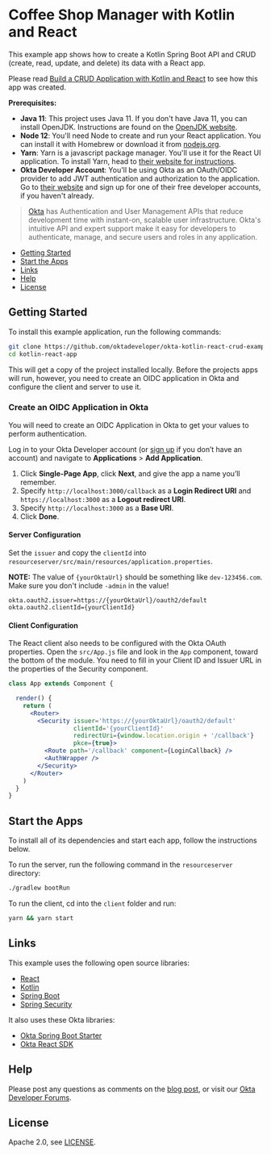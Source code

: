 # Coffee Shop Manager with Kotlin and React
 
This example app shows how to create a Kotlin Spring Boot API and CRUD (create, read, update, and delete) its data with a React app.

Please read [Build a CRUD Application with Kotlin and React](https://developer.okta.com/blog/2020/01/13/kotlin-react-crud) to see how this app was created.

**Prerequisites:** 

* **Java 11**: This project uses Java 11. If you don't have Java 11, you can install OpenJDK. Instructions are found on the [OpenJDK website](https://openjdk.java.net/install/).
* **Node 12**: You'll need Node to create and run your React application. You can install it with Homebrew or download it from [nodejs.org](https://nodejs.org).
* **Yarn**: Yarn is a javascript package manager. You'll use it for the React UI application. To install Yarn, head to [their website for instructions](https://yarnpkg.com/lang/en/docs/install/#mac-stable).
* **Okta Developer Account**: You'll be using Okta as an OAuth/OIDC provider to add JWT authentication and authorization to the application. Go to [their website](https://developer.okta.com/signup/) and sign up for one of their free developer accounts, if you haven't already.

> [Okta](https://developer.okta.com/) has Authentication and User Management APIs that reduce development time with instant-on, scalable user infrastructure. Okta's intuitive API and expert support make it easy for developers to authenticate, manage, and secure users and roles in any application.

* [Getting Started](#getting-started)
* [Start the Apps](#start-the-apps)
* [Links](#links)
* [Help](#help)
* [License](#license)

## Getting Started

To install this example application, run the following commands:

```bash
git clone https://github.com/oktadeveloper/okta-kotlin-react-crud-example.git kotlin-react-app
cd kotlin-react-app
```

This will get a copy of the project installed locally. Before the projects apps will run, however, you need to create an OIDC application in Okta and configure the client and server to use it.

### Create an OIDC Application in Okta

You will need to create an OIDC Application in Okta to get your values to perform authentication. 

Log in to your Okta Developer account (or [sign up](https://developer.okta.com/signup/) if you don’t have an account) and navigate to **Applications** > **Add Application**. 

1. Click **Single-Page App**, click **Next**, and give the app a name you’ll remember. 
2. Specify `http://localhost:3000/callback` as a **Login Redirect URI** and `https://localhost:3000` as a **Logout redirect URI**. 
3. Specify `http://localhost:3000` as a **Base URI**. 
4. Click **Done**. 

#### Server Configuration

Set the `issuer` and copy the `clientId` into `resourceserver/src/main/resources/application.properties`. 

**NOTE:** The value of `{yourOktaUrl}` should be something like `dev-123456.com`. Make sure you don't include `-admin` in the value!

```properties
okta.oauth2.issuer=https://{yourOktaUrl}/oauth2/default
okta.oauth2.clientId={yourClientId}
```

#### Client Configuration

The React client also needs to be configured with the Okta OAuth properties. Open the `src/App.js` file and look in the `App` component, toward the bottom of the module. You need to fill in your Client ID and Issuer URL in the properties of the Security component.

```jsx
class App extends Component {

  render() {
    return (
      <Router>
        <Security issuer='https://{yourOktaUrl}/oauth2/default'
                  clientId='{yourClientId}'
                  redirectUri={window.location.origin + '/callback'}
                  pkce={true}>
          <Route path='/callback' component={LoginCallback} />
          <AuthWrapper />
        </Security>
      </Router>
    )
  }
}
```

## Start the Apps

To install all of its dependencies and start each app, follow the instructions below.

To run the server, run the following command in the `resourceserver` directory:
 
```bash
./gradlew bootRun
```

To run the client, cd into the `client` folder and run:
 
```bash
yarn && yarn start
```

## Links

This example uses the following open source libraries:

* [React](https://reactjs.org/)
* [Kotlin](https://github.com/JetBrains/kotlin)
* [Spring Boot](https://spring.io/projects/spring-boot)
* [Spring Security](https://spring.io/projects/spring-security)

It also uses these Okta libraries:

* [Okta Spring Boot Starter](https://github.com/okta/okta-spring-boot#readme)
* [Okta React SDK](https://github.com/okta/okta-oidc-js/tree/master/packages/okta-react#readme)

## Help

Please post any questions as comments on the [blog post](https://developer.okta.com/blog/2020/01/13/kotlin-react-crud), or visit our [Okta Developer Forums](https://devforum.okta.com/).

## License

Apache 2.0, see [LICENSE](LICENSE).
